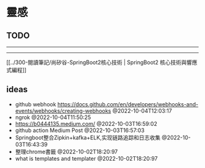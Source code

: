 # 靈感


## TODO
---
---
[[../300-閱讀筆記/尚矽谷-SpringBoot2核心技術 | SpringBoot2 核心技術與響應式編程]]


## ideas
- github webhook https://docs.github.com/en/developers/webhooks-and-events/webhooks/creating-webhooks @2022-10-04T12:03:17
- ngrok @2022-10-04T11:50:25
- https://b0444135.medium.com/ @2022-10-03T16:59:02
- github action Medium Post @2022-10-03T16:57:03
- Springboot整合Zipkin+kafka+ELK,实现链路追踪和日志收集 @2022-10-03T16:43:39
- 整理chrome書籤 @2022-10-02T18:20:97
- what is templates and templater @2022-10-02T18:20:97
